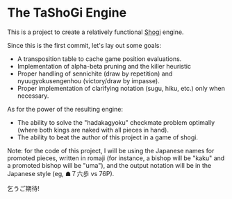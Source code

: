 # The TaShoGi Engine

This is a project to create a relatively functional [Shogi](https://en.wikipedia.org/wiki/Shogi) engine.

Since this is the first commit, let's lay out some goals:
- A transposition table to cache game position evaluations.
- Implementation of alpha-beta pruning and the killer heuristic
- Proper handling of sennichite (draw by repetition) and nyuugyokusengenhou (victory/draw by impasse).
- Proper implementation of clarifying notation (sugu, hiku, etc.) only when necessary.

As for the power of the resulting engine:
- The ability to solve the "hadakagyoku" checkmate problem optimally (where both kings are naked with all pieces in hand).
- The ability to beat the author of this project in a game of shogi.

Note: for the code of this project, I will be using the Japanese names for promoted pieces, written in romaji (for instance, a bishop will be "kaku" and a promoted bishop will be "uma"), and the output notation will be in the Japanese style (eg, ☗７六歩 vs 76P).

乞うご期待!


